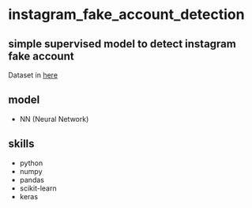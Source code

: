 # instagram_fake_account_detection

simple supervised model to detect instagram fake account
---

Dataset in [here](https://www.kaggle.com/free4ever1/instagram-fake-spammer-genuine-accounts)

## model
- NN (Neural Network)

## skills
- python
- numpy
- pandas
- scikit-learn
- keras
